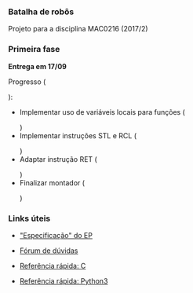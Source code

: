 ### Batalha de robôs

Projeto para a disciplina MAC0216 (2017/2)

### Primeira fase

**Entrega em 17/09**

Progresso (<p id="pt"></p>):

* Implementar uso de variáveis locais para funções (<p id="p0"></p>)
* Implementar instruções STL e RCL (<p id="p1"></p>)
* Adaptar instrução RET (<p id="p2"></p>)
* Finalizar montador (<p id="p3"></p>)

### Links úteis

* ["Especificação" do EP](http://paca.ime.usp.br/pluginfile.php/133698/mod_assign/introattachment/0/Batalha.pdf)
* [Fórum de dúvidas](http://paca.ime.usp.br/mod/forum/view.php?id=37031)

* [Referência rápida: C](http://www.cprogramming.com/reference/)
* [Referência rápida: Python3](https://learnxinyminutes.com/docs/python3/)

<script>
var pt = 0;
var p = [0, 0, 0, 20];
var w = [35, 30, 15, 20];
for (var i = 0; i < p.length; i++) {
    document.getElementById("p"+i).innerHTML = p[i];
    pt += (p[i] * w[i])/100;
}
document.getElementById("pt").innerHTML = Math.floor(pt);
</script>
